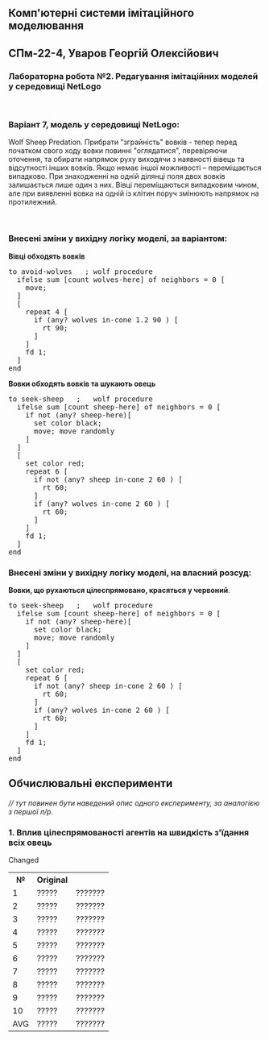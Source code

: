 ## Комп'ютерні системи імітаційного моделювання
## СПм-22-4, **Уваров Георгій Олексійович**
### Лабораторна робота №**2**. Редагування імітаційних моделей у середовищі NetLogo

<br>

### Варіант 7, модель у середовищі NetLogo:
Wolf Sheep Predation. Прибрати "зграйність" вовків - тепер перед початком свого ходу вовки повинні "оглядатися", перевіряючи оточення, та обирати напрямок руху виходячи з наявності вівець та відсутності інших вовків. Якщо немає іншої можливості – переміщається випадково. При знаходженні на одній ділянці поля двох вовків залишається лише один з них. Вівці переміщаються випадковим чином, але при виявленні вовка на одній із клітин поруч змінюють напрямок на протилежний.

<br>

### Внесені зміни у вихідну логіку моделі, за варіантом:

**Вівці обходять вовків**

<pre>
to avoid-wolves   ; wolf procedure
  ifelse sum [count wolves-here] of neighbors = 0 [
    move;
  ]
  [
    repeat 4 [
      if (any? wolves in-cone 1.2 90 ) [
        rt 90;
      ]
    ]
    fd 1;
  ]
end
</pre>

**Вовки обходять вовків та шукають овець**

<pre>
to seek-sheep   ;   wolf procedure
  ifelse sum [count sheep-here] of neighbors = 0 [
    if not (any? sheep-here)[
      set color black;
      move; move randomly
    ]
  ]
  [
    set color red;
    repeat 6 [
      if not (any? sheep in-cone 2 60 ) [
        rt 60;
      ]
      if (any? wolves in-cone 2 60 ) [
        rt 60;
      ]
    ]
    fd 1;
  ]
end
</pre>

### Внесені зміни у вихідну логіку моделі, на власний розсуд:

**Вовки, що рухаються цілеспрямовано, красяться у червоний**.

<pre>
to seek-sheep   ;   wolf procedure
  ifelse sum [count sheep-here] of neighbors = 0 [
    if not (any? sheep-here)[
      set color black;
      move; move randomly
    ]
  ]
  [
    set color red;
    repeat 6 [
      if not (any? sheep in-cone 2 60 ) [
        rt 60;
      ]
      if (any? wolves in-cone 2 60 ) [
        rt 60;
      ]
    ]
    fd 1;
  ]
end
</pre>

## Обчислювальні експерименти
*// тут повинен бути наведений опис одного експерименту, за аналогією з першої л/р.* 
### 1. Вплив цілеспрямованості агентів на швидкість з'їдання всіх овець

<table>
  <tr><th>№</th><th>Original</th><tr>Changed</tr></tr>
  <tr><td>1</td><td>?????</td><td>???????</td></tr>
  <tr><td>2</td><td>?????</td><td>???????</td></tr>
  <tr><td>3</td><td>?????</td><td>???????</td></tr>
  <tr><td>4</td><td>?????</td><td>???????</td></tr>
  <tr><td>5</td><td>?????</td><td>???????</td></tr>
  <tr><td>6</td><td>?????</td><td>???????</td></tr>
  <tr><td>7</td><td>?????</td><td>???????</td></tr>
  <tr><td>8</td><td>?????</td><td>???????</td></tr>
  <tr><td>9</td><td>?????</td><td>???????</td></tr>
  <tr><td>10</td><td>?????</td><td>???????</td></tr>
  <tr><td>AVG</td><td>?????</td><td>???????</td></tr>
</table>
